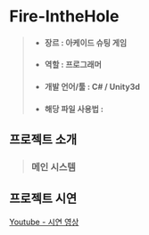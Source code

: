 # Fire-IntheHole
> * #### 장르 : 아케이드 슈팅 게임
> * #### 역할 : 프로그래머
> * #### 개발 언어/툴 : C# / Unity3d
> * #### 해당 파일 사용법 : 

## 프로젝트 소개
> 
> ### 메인 시스템

## 프로젝트 시연
[Youtube - 시연 영상](https://www.youtube.com/)
